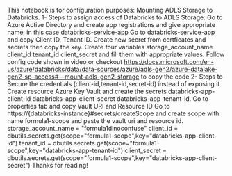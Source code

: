 This notebook is for configuration purposes: Mounting ADLS Storage to Databricks.
1- Steps to assign access of Databricks to ADLS Storage:
Go to Azure Active Directory and create app registrations and give appropriate name, in this case databricks-service-app
Go to databricks-service-app and copy Client ID, Tenant ID. Create new secret from certficates and secrets then copy the key.
Create four variables storage_account_name client_id tenant_id client_secret and fill them with appropriate values.
Follow config code shown in video or checkout https://docs.microsoft.com/en-us/azure/databricks/data/data-sources/azure/adls-gen2/azure-datalake-gen2-sp-access#—mount-adls-gen2-storage to copy the code
2- Steps to Secure the credentials (client-id,tenant-id,secret-id) instead of exposing it
Create resource Azure Key Vault and create the secrets databricks-app-client-id databricks-app-client-secret databricks-app-tenant-id.
Go to properties tab and copy Vault URI and Resource ID
Go to https://{databricks-instance}#secrets/createScope and create scope with name formula1-scope and paste the vault uri and resource id.
storage_account_name = "formula1dlnoconfuse"
client_id = dbutils.secrets.get(scope="formula1-scope",key="databricks-app-client-id")
tenant_id = dbutils.secrets.get(scope="formula1-scope",key="databricks-app-tenant-id")
client_secret = dbutils.secrets.get(scope="formula1-scope",key="databricks-app-client-secret")
Thanks for reading!
